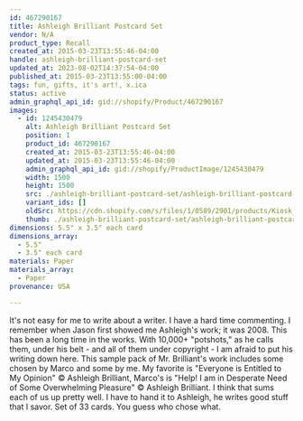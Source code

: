 ```yaml
---
id: 467290167
title: Ashleigh Brilliant Postcard Set
vendor: N/A
product_type: Recall
created_at: 2015-03-23T13:55:46-04:00
handle: ashleigh-brilliant-postcard-set
updated_at: 2023-08-02T14:37:54-04:00
published_at: 2015-03-23T13:55:00-04:00
tags: fun, gifts, it's art!, x.ica
status: active
admin_graphql_api_id: gid://shopify/Product/467290167
images:
  - id: 1245430479
    alt: Ashleigh Brilliant Postcard Set
    position: 1
    product_id: 467290167
    created_at: 2015-03-23T13:55:46-04:00
    updated_at: 2015-03-23T13:55:46-04:00
    admin_graphql_api_id: gid://shopify/ProductImage/1245430479
    width: 1500
    height: 1500
    src: ./ashleigh-brilliant-postcard-set/ashleigh-brilliant-postcard-set__0.jpg
    variant_ids: []
    oldSrc: https://cdn.shopify.com/s/files/1/0589/2901/products/Kiosk_2014_09_747.jpeg?v=1427133346
    thumb: ./ashleigh-brilliant-postcard-set/ashleigh-brilliant-postcard-set__0-thumb.jpg
dimensions: 5.5" x 3.5" each card
dimensions_array:
  - 5.5"
  - 3.5" each card
materials: Paper
materials_array:
  - Paper
provenance: USA

---
```


It's not easy for me to write about a writer. I have a hard time commenting. I remember when Jason first showed me Ashleigh's work; it was 2008. This has been a long time in the works. With 10,000+ "potshots," as he calls them, under his belt - and all of them under copyright - I am afraid to put his writing down here. This sample pack of Mr. Brilliant's work includes some chosen by Marco and some by me. My favorite is "Everyone is Entitled to My Opinion" © Ashleigh Brilliant, Marco's is "Help! I am in Desperate Need of Some Overwhelming Pleasure" © Ashleigh Brilliant. I think that sums each of us up pretty well. I have to hand it to Ashleigh, he writes good stuff that I savor. Set of 33 cards. You guess who chose what.